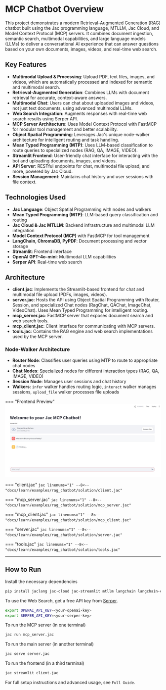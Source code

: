 # MCP Chatbot Overview

This project demonstrates a modern Retrieval-Augmented Generation (RAG) chatbot built using the Jac programming language, MTLLM, Jac Cloud, and Model Context Protocol (MCP) servers. It combines document ingestion, semantic search, multimodal capabilities, and large language models (LLMs) to deliver a conversational AI experience that can answer questions based on your own documents, images, videos, and real-time web search.

## Key Features

- **Multimodal Upload & Processing**: Upload PDF, text files, images, and videos, which are automatically processed and indexed for semantic and multimodal search.
- **Retrieval-Augmented Generation**: Combines LLMs with document retrieval for accurate, context-aware answers.
- **Multimodal Chat**: Users can chat about uploaded images and videos, not just text documents, using advanced multimodal LLMs.
- **Web Search Integration**: Augments responses with real-time web search results using Serper API.
- **MCP Server Architecture**: Uses Model Context Protocol with FastMCP for modular tool management and better scalability.
- **Object Spatial Programming**: Leverages Jac's unique node-walker architecture for intelligent routing and task handling.
- **Mean Typed Programming (MTP)**: Uses LLM-based classification to route queries to specialized nodes (RAG, QA, IMAGE, VIDEO).
- **Streamlit Frontend**: User-friendly chat interface for interacting with the bot and uploading documents, images, and videos.
- **API Server**: RESTful endpoints for chat, multimodal file upload, and more, powered by Jac Cloud.
- **Session Management**: Maintains chat history and user sessions with file context.

## Technologies Used
- **Jac Language**: Object Spatial Programming with nodes and walkers
- **Mean Typed Programming (MTP)**: LLM-based query classification and routing
- **Jac Cloud & Jac MTLLM**: Backend infrastructure and multimodal LLM integration
- **Model Context Protocol (MCP)** with FastMCP for tool management
- **LangChain, ChromaDB, PyPDF**: Document processing and vector storage
- **Streamlit**: Frontend interface
- **OpenAI GPT-4o-mini**: Multimodal LLM capabilities
- **Serper API**: Real-time web search

## Architecture

- **client.jac**: Implements the Streamlit-based frontend for chat and multimodal file upload (PDFs, images, videos).
- **server.jac**: Hosts the API using Object Spatial Programming with Router, Session, and specialized Chat nodes (RagChat, QAChat, ImageChat, VideoChat). Uses Mean Typed Programming for intelligent routing.
- **mcp_server.jac**: FastMCP server that exposes document search and web search tools.
- **mcp_client.jac**: Client interface for communicating with MCP servers.
- **tools.jac**: Contains the RAG engine and web search implementations used by the MCP server.

### Node-Walker Architecture
- **Router Node**: Classifies user queries using MTP to route to appropriate chat nodes
- **Chat Nodes**: Specialized nodes for different interaction types (RAG, QA, IMAGE, VIDEO)
- **Session Node**: Manages user sessions and chat history
- **Walkers**: `infer` walker handles routing logic, `interact` walker manages sessions, `upload_file` walker processes file uploads


=== "Frontend Preview"
    ![RAG Chatbot Frontend](images/chatbot.jpg)

=== "client.jac"
    ```jac linenums="1"
    --8<-- "docs/learn/examples/rag_chatbot/solution/client.jac"
    ```

=== "mcp_server.jac"
    ```jac linenums="1"
    --8<-- "docs/learn/examples/rag_chatbot/solution/mcp_server.jac"
    ```

=== "mcp_client.jac"
    ```jac linenums="1"
    --8<-- "docs/learn/examples/rag_chatbot/solution/mcp_client.jac"
    ```

=== "server.jac"
    ```jac linenums="1"
    --8<-- "docs/learn/examples/rag_chatbot/solution/server.jac"
    ```

=== "tools.jac"
    ```jac linenums="1"
    --8<-- "docs/learn/examples/rag_chatbot/solution/tools.jac"
    ```

---

## How to Run

Install the necessary dependencies
```bash
pip install jaclang jac-cloud jac-streamlit mtllm langchain langchain-community langchain-openai langchain-chroma chromadb openai pypdf tiktoken requests mcp[cli] anyio
```

To use the Web Search, get a free API key from [Serper](https://serper.dev/).
```bash
export OPENAI_API_KEY=<your-openai-key>
export SERPER_API_KEY=<your-serper-key>
```

To run the MCP server (in one terminal)
```bash
jac run mcp_server.jac
```

To run the main server (in another terminal)
```bash
jac serve server.jac
```

To run the frontend (in a third terminal)
```bash
jac streamlit client.jac
```


For full setup instructions and advanced usage, see `Full Guide`.
